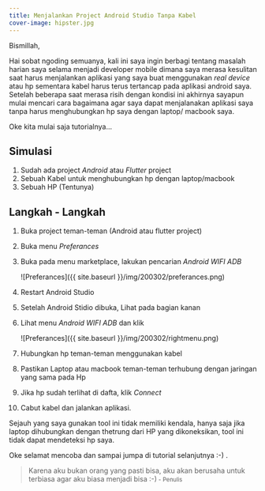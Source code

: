 ```yaml
---
title: Menjalankan Project Android Studio Tanpa Kabel
cover-image: hipster.jpg
---
```


Bismillah,

Hai sobat ngoding semuanya, kali ini saya ingin berbagi tentang masalah harian saya selama menjadi developer mobile dimana saya merasa kesulitan saat harus menjalankan aplikasi yang saya buat menggunakan *real device* atau hp sementara kabel harus terus tertancap pada aplikasi android saya. Setelah beberapa saat merasa risih dengan kondisi ini akhirnya sayapun mulai mencari cara bagaimana agar saya dapat menjalanakan aplikasi saya tanpa harus menghubungkan hp saya dengan laptop/ macbook saya.

Oke kita mulai saja tutorialnya...

## Simulasi ##

1. Sudah ada project *Android* atau *Flutter* project
2. Sebuah Kabel untuk menghubungkan hp dengan laptop/macbook
3. Sebuah HP (Tentunya)

## Langkah - Langkah ##

1. Buka project teman-teman (Android atau flutter project)

2. Buka menu *Preferances* 

3. Buka pada menu marketplace, lakukan pencarian *Android WIFI ADB*

    ![Preferances]({{ site.baseurl }}/img/200302/preferances.png)

4. Restart Android Studio

5. Setelah Android Stidio dibuka, Lihat pada bagian kanan

6. Lihat menu *Android WIFI ADB* dan klik

    ![Preferances]({{ site.baseurl }}/img/200302/rightmenu.png)

7. Hubungkan hp teman-teman menggunakan kabel

8. Pastikan Laptop atau macbook teman-teman terhubung dengan jaringan yang sama pada Hp

9. Jika hp sudah terlihat di dafta, klik *Connect*

10. Cabut kabel dan jalankan aplikasi.

Sejauh yang saya gunakan tool ini tidak memiliki kendala, hanya saja jika laptop dihubungkan dengan thetrung dari HP yang dikoneksikan, tool ini tidak dapat mendeteksi hp saya.

Oke selamat mencoba dan sampai jumpa di tutorial selanjutnya :-) .

>Karena aku bukan orang yang pasti bisa, aku akan berusaha untuk terbiasa agar aku biasa menjadi bisa :-)<small> - Penulis</small>